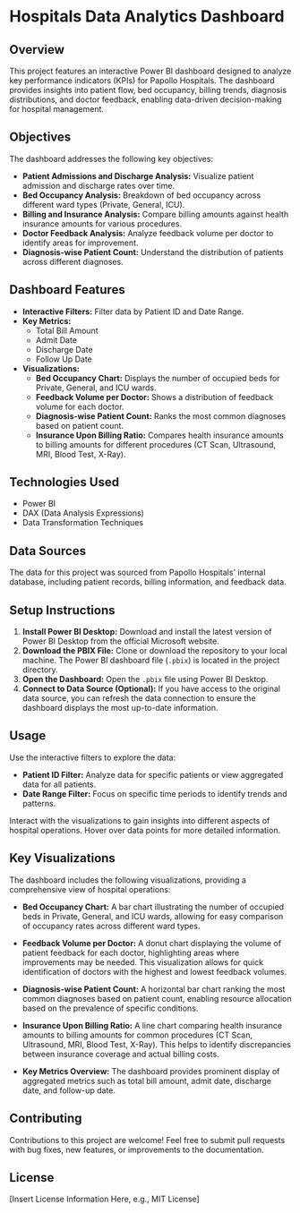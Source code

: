 #  Hospitals Data Analytics Dashboard

## Overview

This project features an interactive Power BI dashboard designed to analyze key performance indicators (KPIs) for Papollo Hospitals. The dashboard provides insights into patient flow, bed occupancy, billing trends, diagnosis distributions, and doctor feedback, enabling data-driven decision-making for hospital management.

## Objectives

The dashboard addresses the following key objectives:

-   **Patient Admissions and Discharge Analysis:** Visualize patient admission and discharge rates over time.
-   **Bed Occupancy Analysis:** Breakdown of bed occupancy across different ward types (Private, General, ICU).
-   **Billing and Insurance Analysis:** Compare billing amounts against health insurance amounts for various procedures.
-   **Doctor Feedback Analysis:** Analyze feedback volume per doctor to identify areas for improvement.
-   **Diagnosis-wise Patient Count:** Understand the distribution of patients across different diagnoses.

## Dashboard Features

-   **Interactive Filters:** Filter data by Patient ID and Date Range.
-   **Key Metrics:**
    -   Total Bill Amount
    -   Admit Date
    -   Discharge Date
    -   Follow Up Date
-   **Visualizations:**
    -   **Bed Occupancy Chart:** Displays the number of occupied beds for Private, General, and ICU wards.
    -   **Feedback Volume per Doctor:** Shows a distribution of feedback volume for each doctor.
    -   **Diagnosis-wise Patient Count:** Ranks the most common diagnoses based on patient count.
    -   **Insurance Upon Billing Ratio:** Compares health insurance amounts to billing amounts for different procedures (CT Scan, Ultrasound, MRI, Blood Test, X-Ray).

## Technologies Used

-   Power BI
-   DAX (Data Analysis Expressions)
-   Data Transformation Techniques

## Data Sources

The data for this project was sourced from Papollo Hospitals' internal database, including patient records, billing information, and feedback data.

## Setup Instructions

1.  **Install Power BI Desktop:** Download and install the latest version of Power BI Desktop from the official Microsoft website.
2.  **Download the PBIX File:** Clone or download the repository to your local machine. The Power BI dashboard file (`.pbix`) is located in the project directory.
3.  **Open the Dashboard:** Open the `.pbix` file using Power BI Desktop.
4.  **Connect to Data Source (Optional):** If you have access to the original data source, you can refresh the data connection to ensure the dashboard displays the most up-to-date information.

## Usage

Use the interactive filters to explore the data:

*   **Patient ID Filter:** Analyze data for specific patients or view aggregated data for all patients.
*   **Date Range Filter:** Focus on specific time periods to identify trends and patterns.

Interact with the visualizations to gain insights into different aspects of hospital operations. Hover over data points for more detailed information.



## Key Visualizations

The dashboard includes the following visualizations, providing a comprehensive view of hospital operations:

*   **Bed Occupancy Chart:** A bar chart illustrating the number of occupied beds in Private, General, and ICU wards, allowing for easy comparison of occupancy rates across different ward types.




*   **Feedback Volume per Doctor:** A donut chart displaying the volume of patient feedback for each doctor, highlighting areas where improvements may be needed.  This visualization allows for quick identification of doctors with the highest and lowest feedback volumes.
*   **Diagnosis-wise Patient Count:**  A horizontal bar chart ranking the most common diagnoses based on patient count, enabling resource allocation based on the prevalence of specific conditions.
*   **Insurance Upon Billing Ratio:**  A line chart comparing health insurance amounts to billing amounts for common procedures (CT Scan, Ultrasound, MRI, Blood Test, X-Ray). This helps to identify discrepancies between insurance coverage and actual billing costs.
*   **Key Metrics Overview:** The dashboard provides prominent display of aggregated metrics such as total bill amount, admit date, discharge date, and follow-up date.


## Contributing

Contributions to this project are welcome! Feel free to submit pull requests with bug fixes, new features, or improvements to the documentation.

## License

[Insert License Information Here, e.g., MIT License]
